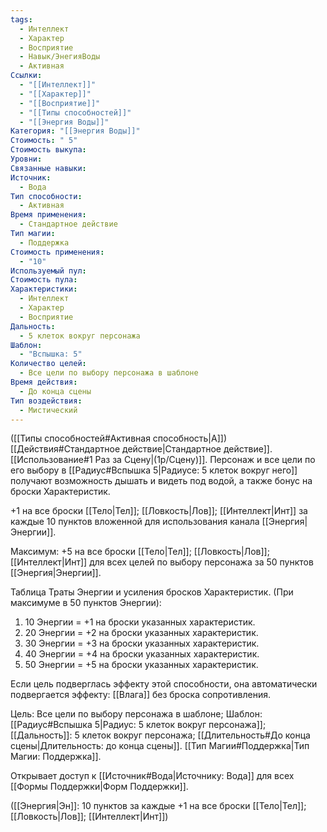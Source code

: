 ```yaml
---
tags:
  - Интеллект
  - Характер
  - Восприятие
  - Навык/ЭнегияВоды
  - Активная
Ссылки:
  - "[[Интеллект]]"
  - "[[Характер]]"
  - "[[Восприятие]]"
  - "[[Типы способностей]]"
  - "[[Энергия Воды]]"
Категория: "[[Энергия Воды]]"
Стоимость: " 5"
Стоимость выкупа: 
Уровни: 
Связанные навыки: 
Источник:
  - Вода
Тип способности:
  - Активная
Время применения:
  - Стандартное действие
Тип магии:
  - Поддержка
Стоимость применения:
  - "10"
Используемый пул: 
Стоимость пула: 
Характеристики:
  - Интеллект
  - Характер
  - Восприятие
Дальность:
  - 5 клеток вокруг персонажа
Шаблон:
  - "Вспышка: 5"
Количество целей:
  - Все цели по выбору персонажа в шаблоне
Время действия:
  - До конца сцены
Тип воздействия:
  - Мистический
---
```

([[Типы способностей#Активная способность|А]]) [[Действия#Стандартное действие|Стандартное действие]]. [[Использование#1 Раз за Сцену|(1р/Сцену)]]. Персонаж и все цели по его выбору в [[Радиус#Вспышка 5|Радиусе: 5 клеток вокруг него]] получают возможность дышать и видеть под водой, а также бонус на броски Характеристик.

+1 на все броски [[Тело|Тел]]; [[Ловкость|Лов]]; [[Интеллект|Инт]] за каждые 10 пунктов вложенной для использования канала [[Энергия|Энергии]]. 
 
Максимум: +5 на все броски [[Тело|Тел]]; [[Ловкость|Лов]]; [[Интеллект|Инт]] для всех целей по выбору персонажа за 50 пунктов [[Энергия|Энергии]].

Таблица Траты Энергии и усиления бросков Характеристик.
(При максимуме в 50 пунктов Энергии):

1. 10 Энергии = +1 на броски указанных характеристик.
2. 20 Энергии = +2 на броски указанных характеристик.
3. 30 Энергии = +3 на броски указанных характеристик.
4. 40 Энергии = +4 на броски указанных характеристик.
5. 50 Энергии = +5 на броски указанных характеристик.

Если цель подверглась эффекту этой способности, она автоматически подвергается эффекту: [[Влага]] без броска сопротивления. 

Цель: Все цели по выбору персонажа в шаблоне; Шаблон: [[Радиус#Вспышка 5|Радиус: 5 клеток вокруг персонажа]]; [[Дальность]]: 5 клеток вокруг персонажа; [[Длительность#До конца сцены|Длительность: до конца сцены]]. [[Тип Магии#Поддержка|Тип Магии: Поддержка]].

Открывает доступ к [[Источник#Вода|Источнику: Вода]] для всех [[Формы Поддержки|Форм Поддержки]]. 

([[Энергия|Эн]]: 10 пунктов за каждые +1 на все броски [[Тело|Тел]]; [[Ловкость|Лов]]; [[Интеллект|Инт]])